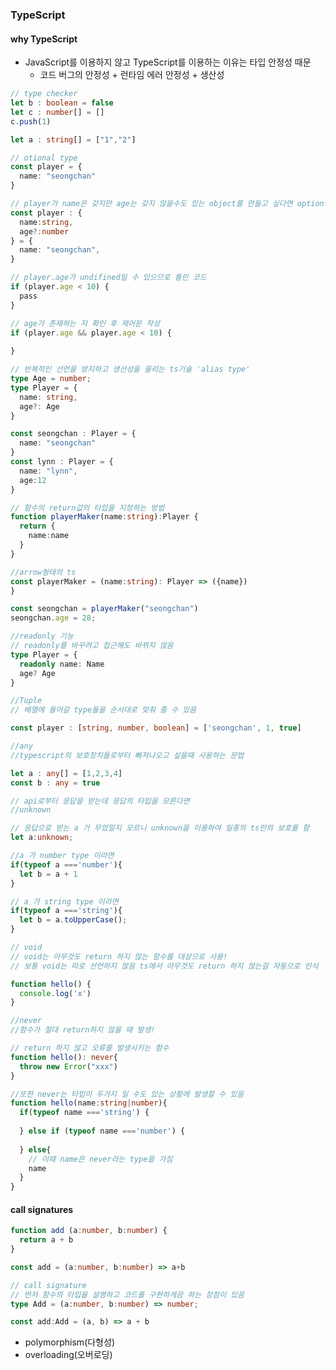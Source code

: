 ### TypeScript



#### why TypeScript

- JavaScript를 이용하지 않고 TypeScript를 이용하는 이유는 타입 안정성 때문
  - 코드 버그의 안정성 + 런타임 에러 안정성 + 생산성

```typescript
// type checker
let b : boolean = false
let c : number[] = []
c.push(1)

let a : string[] = ["1","2"]
```



```typescript
// otional type
const player = {
  name: "seongchan"
}

// player가 name은 갖지만 age는 갖지 않을수도 있는 object를 만들고 싶다면 optiontype에 ?를 넣어줌
const player : {
  name:string,
  age?:number
} = {
  name: "seongchan",
}

// player.age가 undifined일 수 있으므로 틀린 코드
if (player.age < 10) {
  pass
}

// age가 존재하는 지 확인 후 제어문 작성
if (player.age && player.age < 10) {
  
}
```

```typescript
// 반복적인 선언을 방지하고 생산성을 올리는 ts기술 'alias type'
type Age = number;
type Player = {
  name: string,
  age?: Age
}

const seongchan : Player = {
  name: "seongchan"
}
const lynn : Player = {
  name: "lynn",
  age:12
}
```

```typescript
// 함수의 return값의 타입을 지정하는 방법
function playerMaker(name:string):Player {
  return {
    name:name
  }
}

//arrow형태의 ts
const playerMaker = (name:string): Player => ({name})
}

const seongchan = playerMaker("seongchan")
seongchan.age = 28;
```

```typescript
//readonly 기능
// readonly를 바꾸려고 접근해도 바뀌지 않음
type Player = {
  readonly name: Name
  age? Age
}
```

```typescript
//Tuple
// 배열에 들어갈 type들을 순서대로 맞춰 줄 수 있음

const player : [string, number, boolean] = ['seongchan', 1, true]
```

```typescript
//any
//typescript의 보호장치들로부터 빠져나오고 싶을때 사용하는 문법

let a : any[] = [1,2,3,4]
const b : any = true

```

```typescript
// api로부터 응답을 받는데 응답의 타입을 모른다면
//unknown

// 응답으로 받는 a 가 무었일지 모르니 unknown을 이용하여 일종의 ts만의 보호를 함
let a:unknown;

//a 가 number type 이라면
if(typeof a ==='number'){
  let b = a + 1
}

// a 가 string type 이라면
if(typeof a ==='string'){
  let b = a.toUpperCase();
}
```

```typescript
// void
// void는 아무것도 return 하지 않는 함수를 대상으로 사용!
// 보통 void는 따로 선언하지 않음 ts에서 아무것도 return 하지 않는걸 자동으로 인식

function hello() {
  console.log('x')
}
```

```typescript
//never
//함수가 절대 return하지 않을 때 발생!

// return 하지 않고 오류를 발생시키는 함수
function hello(): never{
  throw new Error("xxx")
}

//또한 never는 타입이 두가지 일 수도 있는 상황에 발생할 수 있음
function hello(name:string|number){
  if(typeof name ==='string') {
    
  } else if (typeof name ==='number') {
    
  } else{
    // 이때 name은 never라는 type을 가짐
    name
  }
}
```



#### call signatures

```typescript
function add (a:number, b:number) {
  return a + b
}

const add = (a:number, b:number) => a+b

// call signature
// 먼저 함수의 타입을 설명하고 코드를 구현하게끔 하는 장점이 있음
type Add = (a:number, b:number) => number;

const add:Add = (a, b) => a + b
```



- polymorphism(다형성)
- overloading(오버로딩)

